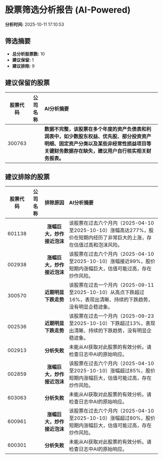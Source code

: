 # 股票筛选分析报告 (AI-Powered)

**分析时间:** 2025-10-11 17:10:53

## 筛选摘要

- **总分析股票数:** 10
- **建议保留:** 1
- **建议排除:** 9

## 建议保留的股票

| 股票代码 | 公司名称 | AI分析摘要 |
|:---:|:---:|:---|
| 300763 |  | **数据不完整，该股票在多个年度的资产负债表和利润表中，如少数股东权益、优先股、部分投资资产明细、固定资产分类以及某些非经常性损益项目等关键财务数据存在缺失，建议用户自行核实相关财务报表。** |

## 建议排除的股票

| 股票代码 | 公司名称 | 排除原因 | AI分析摘要 |
|:---:|:---:|:---:|:---|
| 601138 |  | **涨幅巨大，炒作接近泡沫** | 该股票在过去六个月内（2025-04-10至2025-10-10）涨幅高达277%，股价在短期内经历了非常巨大的上涨，存在估值过高和泡沫风险。 |
| 002938 |  | **涨幅巨大，炒作接近泡沫** | 该股票在过去六个月内（2025-04-10至2025-10-10）涨幅接近99%，股价短期内涨幅巨大，估值可能过高，存在炒作风险。 |
| 300570 |  | **近期明显下跌走势** | 该股票在过去一个月内（2025-09-11至2025-10-10）从高点下跌超过16%，表现出清晰、持续的下跌趋势，没有明显企稳迹象。 |
| 002536 |  | **近期明显下跌走势** | 该股票在过去一个月内（2025-09-23至2025-10-10）下跌超过13%，表现出清晰、持续的下跌趋势，没有明显企稳迹象。 |
| 002913 |  | **分析失败** | 未能从AI获取对此股票的有效分析。请检查日志中AI的原始响应。 |
| 002859 |  | **涨幅巨大，炒作接近泡沫** | 该股票在过去六个月内（2025-04-10至2025-10-10）涨幅超过85%，股价短期内涨幅巨大，估值可能过高，存在炒作风险。 |
| 603063 |  | **分析失败** | 未能从AI获取对此股票的有效分析。请检查日志中AI的原始响应。 |
| 600961 |  | **涨幅巨大，炒作接近泡沫** | 该股票在过去六个月内（2025-04-10至2025-10-10）涨幅超过80%，股价短期内涨幅巨大，估值可能过高，存在炒作风险。 |
| 600301 |  | **分析失败** | 未能从AI获取对此股票的有效分析。请检查日志中AI的原始响应。 |
